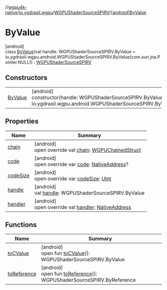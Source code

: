 //[wgpu4k-native](../../../../index.md)/[io.ygdrasil.wgpu](../../index.md)/[WGPUShaderSourceSPIRV](../index.md)/[[android]ByValue](index.md)

# ByValue

[android]\
class [ByValue](index.md)(val handle: WGPUShaderSourceSPIRV.ByValue = io.ygdrasil.wgpu.android.WGPUShaderSourceSPIRV.ByValue(com.sun.jna.Pointer.NULL)) : [WGPUShaderSourceSPIRV](../index.md)

## Constructors

| | |
|---|---|
| [ByValue](-by-value.md) | [android]<br>constructor(handle: WGPUShaderSourceSPIRV.ByValue = io.ygdrasil.wgpu.android.WGPUShaderSourceSPIRV.ByValue(com.sun.jna.Pointer.NULL)) |

## Properties

| Name | Summary |
|---|---|
| [chain](chain.md) | [android]<br>open override val [chain](chain.md): [WGPUChainedStruct](../../-w-g-p-u-chained-struct/index.md) |
| [code](code.md) | [android]<br>open override var [code](code.md): [NativeAddress](../../../ffi/-native-address/index.md)? |
| [codeSize](code-size.md) | [android]<br>open override var [codeSize](code-size.md): [UInt](https://kotlinlang.org/api/core/kotlin-stdlib/kotlin/-u-int/index.html) |
| [handle](handle.md) | [android]<br>val [handle](handle.md): WGPUShaderSourceSPIRV.ByValue |
| [handler](handler.md) | [android]<br>open override val [handler](handler.md): [NativeAddress](../../../ffi/-native-address/index.md) |

## Functions

| Name | Summary |
|---|---|
| [toCValue](../[android]to-c-value.md) | [android]<br>open fun [toCValue](../[android]to-c-value.md)(): WGPUShaderSourceSPIRV.ByValue |
| [toReference](../to-reference.md) | [android]<br>open fun [toReference](../to-reference.md)(): WGPUShaderSourceSPIRV.ByReference |